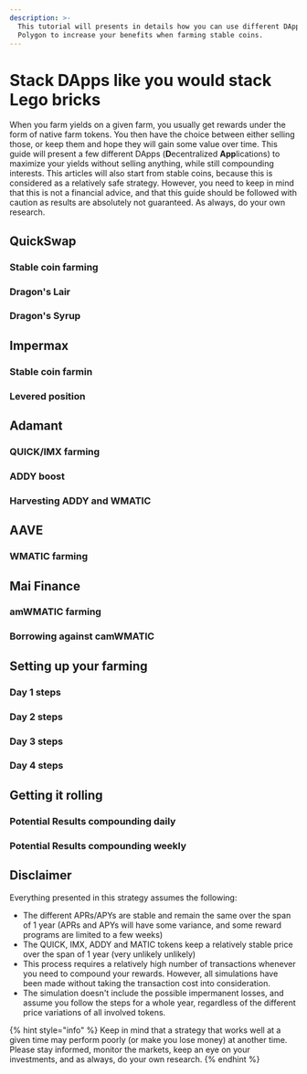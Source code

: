 ```yaml
---
description: >-
  This tutorial will presents in details how you can use different DApps on
  Polygon to increase your benefits when farming stable coins.
---
```


# Stack DApps like you would stack Lego bricks

When you farm yields on a given farm, you usually get rewards under the form of native farm tokens. You then have the choice between either selling those, or keep them and hope they will gain some value over time. This guide will present a few different DApps (**D**ecentralized **App**lications) to maximize your yields without selling anything, while still compounding interests. This articles will also start from stable coins, because this is considered as a relatively safe strategy. However, you need to keep in mind that this is not a financial advice, and that this guide should be followed with caution as results are absolutely not guaranteed. As always, do your own research.

## QuickSwap

### Stable coin farming

### Dragon's Lair

### Dragon's Syrup

## Impermax

### Stable coin farmin

### Levered position

## Adamant

### QUICK/IMX farming

### ADDY boost

### Harvesting ADDY and WMATIC

## AAVE

### WMATIC farming

## Mai Finance

### amWMATIC farming

### Borrowing against camWMATIC

## Setting up your farming

### Day 1 steps

### Day 2 steps

### Day 3 steps

### Day 4 steps

## Getting it rolling

### Potential Results compounding daily

### Potential Results compounding weekly

## Disclaimer

Everything presented in this strategy assumes the following:

* The different APRs/APYs are stable and remain the same over the span of 1 year \(APRs and APYs will have some variance, and some reward programs are limited to a few weeks\)
* The QUICK, IMX, ADDY and MATIC tokens keep a relatively stable price over the span of 1 year \(very unlikely unlikely\)
* This process requires a relatively high number of transactions whenever you need to compound your rewards. However, all simulations have been made without taking the transaction cost into consideration.
* The simulation doesn't include the possible impermanent losses, and assume you follow the steps for a whole year, regardless of the different price variations of all involved tokens.

{% hint style="info" %}
Keep in mind that a strategy that works well at a given time may perform poorly \(or make you lose money\) at another time. Please stay informed, monitor the markets, keep an eye on your investments, and as always, do your own research.
{% endhint %}

